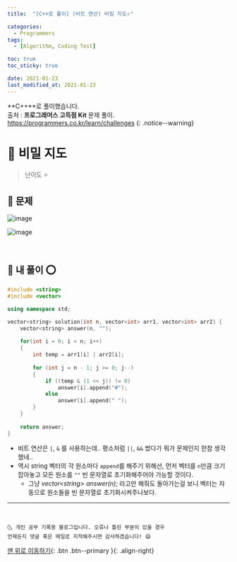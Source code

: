 ```yaml
---
title:  "[C++로 풀이] (비트 연산) 비밀 지도⭐" 

categories:
  - Programmers
tags:
  - [Algorithm, Coding Test]

toc: true
toc_sticky: true

date: 2021-01-23
last_modified_at: 2021-01-23
---
```

**C++**로 풀이했습니다.  
출처 : **프로그래머스 고득점 Kit** 문제 풀이. <https://programmers.co.kr/learn/challenges>
{: .notice--warning}

# 📌 비밀 지도

> 난이도 ⭐

## 🚀 문제

![image](https://user-images.githubusercontent.com/42318591/105569963-8cdb0a00-5d89-11eb-9071-32cef2d658af.png)

![image](https://user-images.githubusercontent.com/42318591/105569969-96fd0880-5d89-11eb-8733-b11e754ba422.png)


<br>

## 🚀 내 풀이 ⭕

```cpp
#include <string>
#include <vector>

using namespace std;

vector<string> solution(int n, vector<int> arr1, vector<int> arr2) {
    vector<string> answer(n, "");
    
    for(int i = 0; i < n; i++)
    {
        int temp = arr1[i] | arr2[i];
        
        for (int j = n - 1; j >= 0; j--)
        {
            if ((temp & (1 << j)) != 0)
                answer[i].append("#");
            else
                answer[i].append(" ");
        }
    }
    
    return answer;
}
```

- 비트 연산은 `|`, `&` 를 사용하는데.. 평소처럼 `||`, `&&` 썼다가 뭐가 문제인지 한참 생각했네..
- 역시 string 벡터의 각 원소마다 `append`를 해주기 위해선, 먼저 벡터를 `n`만큼 크기 잡아놓고 모든 원소를 `""` 빈 문자열로 초기화해주어야 가능할 것이다.
  - 그냥 *vector\<string> answer(n);* 라고만 해줘도 돌아가는걸 보니 벡터는 자동으로 원소들을 빈 문자열로 초기화시켜주나보다.


***
<br>

    🌜 개인 공부 기록용 블로그입니다. 오류나 틀린 부분이 있을 경우 
    언제든지 댓글 혹은 메일로 지적해주시면 감사하겠습니다! 😄

[맨 위로 이동하기](#){: .btn .btn--primary }{: .align-right}